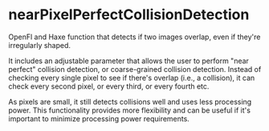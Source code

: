 # nearPixelPerfectCollisionDetection
OpenFl and Haxe function that detects if two images overlap, even if they're irregularly shaped. 

It includes an adjustable parameter that allows the user to perform "near perfect" collision detection, or coarse-grained collision detection.
Instead of checking every single pixel to see if there's overlap (i.e., a collision), it can check every second pixel, or every third, or every fourth etc.

As pixels are small, it still detects collisions well and uses less processing power. This functionality provides more flexibility and can be useful if it's important to minimize processing power requirements.
